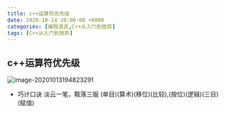 ```yaml
---
title: c++运算符优先级
date: 2020-10-14 20:00:00 +0800
categories: [编程语言,C++从入门到放弃]
tags: [C++从入门到放弃] 
---
```


## c++运算符优先级

![image-20201013194823291](/assets/img/sample/image-20201015180012849.png)
+ 巧计口诀
淡云一笔，鞍落三服 
(单目)(算术)(移位)(比较),(按位)(逻辑)(三目)(赋值)
